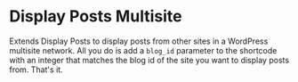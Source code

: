 # Display Posts Multisite

Extends Display Posts to display posts from other sites in a WordPress multisite network.  All you do is add a `blog_id` parameter to the shortcode with an integer that matches the blog id of the site you want to display posts from.  That's it.